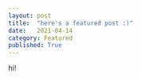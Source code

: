 ```yaml
---
layout: post
title:  "here's a featured post :)"
date:   2021-04-14
category: Featured
published: True
---
```

hi!
